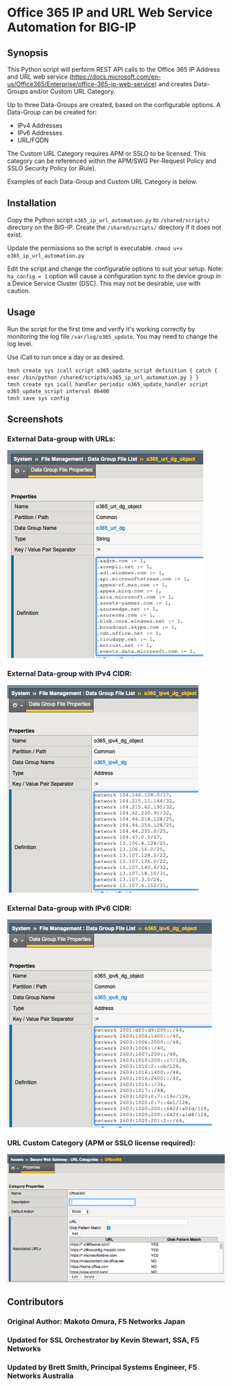 # Office 365 IP and URL Web Service Automation for BIG-IP

## Synopsis

This Python script will perform REST API calls to the Office 365 IP Address and URL web service (https://docs.microsoft.com/en-us/Office365/Enterprise/office-365-ip-web-service) and creates Data-Groups and/or Custom URL Category.

Up to three Data-Groups are created, based on the configurable options. A Data-Group can be created for:
- IPv4 Addresses
- IPv6 Addresses
- URL/FQDN

The Custom URL Category requires APM or SSLO to be licensed. This category can be referenced within the APM/SWG Per-Request Policy and SSLO Security Policy (or iRule).

Examples of each Data-Group and Custom URL Category is below.

## Installation

Copy the Python script `o365_ip_url_automation.py` to `/shared/scripts/` directory on the BIG-IP. Create the `/shared/scripts/` directory if it does not exist.

Update the permissions so the script is executable. `chmod u+x o365_ip_url_automation.py`

Edit the script and change the configurable options to suit your setup. Note: `ha_config = 1` option will cause a configuration sync to the device group in a Device Service Cluster (DSC). This may not be desirable, use with caution.


## Usage

Run the script for the first time and verify it's working correctly by monitoring the log file `/var/log/o365_update`. You may need to change the log level.

Use iCall to run once a day or as desired.

```
tmsh create sys icall script o365_update_script definition { catch { exec /bin/python /shared/scripts/o365_ip_url_automation.py } }
tmsh create sys icall handler periodic o365_update_handler script o365_update_script interval 86400
tmsh save sys config
```

## Screenshots
### External Data-group with URLs:
 
![o365_url_dg](https://github.com/f5devcentral/f5-office365-ip-url-automation/blob/master/o365_url_dg.png)
 
### External Data-group with IPv4 CIDR:
 
![o365_ipv4_dg](https://github.com/f5devcentral/f5-office365-ip-url-automation/blob/master/o365_ipv4_dg.png)
 
### External Data-group with IPv6 CIDR:
 
![o365_ipv6_dg](https://github.com/f5devcentral/f5-office365-ip-url-automation/blob/master/o365_ipv6_dg.png)
 
### URL Custom Category (APM or SSLO license required):
 
![o365_url_category](https://github.com/f5devcentral/f5-office365-ip-url-automation/blob/master/o365_url_category.png)


## Contributors
### Original Author: Makoto Omura, F5 Networks Japan
### Updated for SSL Orchestrator by Kevin Stewart, SSA, F5 Networks
### Updated by Brett Smith, Principal Systems Engineer, F5 Networks Australia
